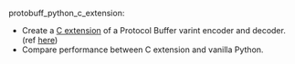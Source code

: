 protobuff_python_c_extension:
  - Create a [C extension](https://docs.python.org/3/extending/extending.html) of a Protocol Buffer varint encoder and decoder. (ref [here](https://protobuf.dev/programming-guides/encoding/#varints))
  - Compare performance between C extension and vanilla Python.

